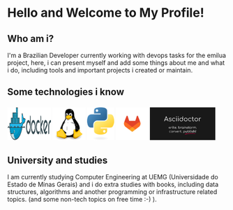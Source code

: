 # Hello and Welcome to My Profile!

## Who am i?

I'm a Brazilian Developer currently working with devops tasks for the emilua project, here, i can present myself and add some things about me and what i do, including tools and important projects i created or maintain. 

## Some technologies i know 
<h3>
   <p>
       <img src="assets/docker.png" height="75px" width="100px">
       <img src="assets/tux.png" height="75px">
       <img src="assets/python.png" height="75px">
       <img src="assets/gitlab.png" height="75px">
       <img src="assets/asciidoctor.png" height="75px">
    </p>
<h3>

## University and studies

I am currently studying Computer Engineering at UEMG (Universidade do Estado de Minas Gerais) and i do extra studies with books, including data structures, algorithms and another programming or infrastructure related topics. (and some non-tech topics on free time :-) ).
























